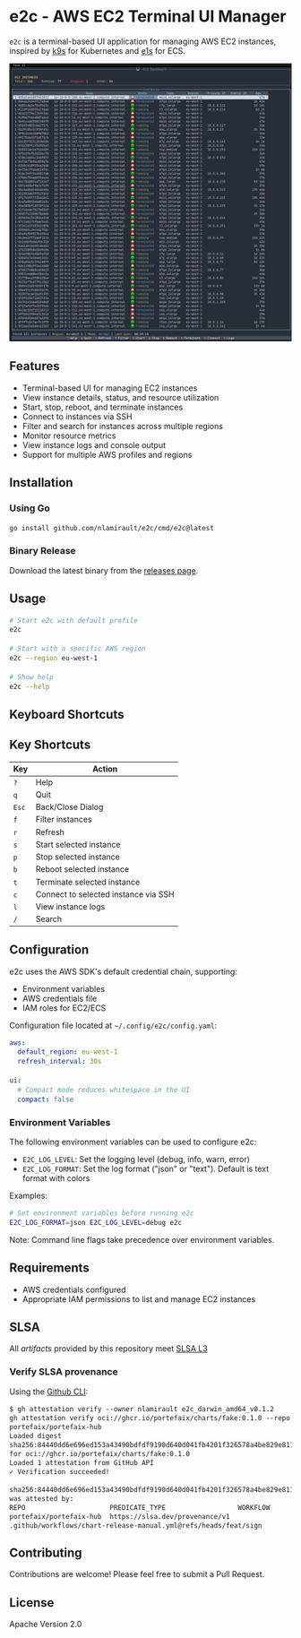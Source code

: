 # e2c - AWS EC2 Terminal UI Manager

`e2c` is a terminal-based UI application for managing AWS EC2 instances, inspired by [k9s](https://github.com/derailed/k9s) for Kubernetes and [e1s](https://github.com/keidarcy/e1s/) for ECS.

![e2c screenshot](assets/main-view.png)

## Features

- Terminal-based UI for managing EC2 instances
- View instance details, status, and resource utilization
- Start, stop, reboot, and terminate instances
- Connect to instances via SSH
- Filter and search for instances across multiple regions
- Monitor resource metrics
- View instance logs and console output
- Support for multiple AWS profiles and regions

## Installation

### Using Go

```bash
go install github.com/nlamirault/e2c/cmd/e2c@latest
```

### Binary Release

Download the latest binary from the [releases page](https://github.com/nlamirault/e2c/releases).

## Usage

```bash
# Start e2c with default profile
e2c

# Start with a specific AWS region
e2c --region eu-west-1

# Show help
e2c --help
```

## Keyboard Shortcuts

## Key Shortcuts

| Key   | Action                               |
| ----- | ------------------------------------ |
| `?`   | Help                                 |
| `q`   | Quit                                 |
| `Esc` | Back/Close Dialog                    |
| `f`   | Filter instances                     |
| `r`   | Refresh                              |
| `s`   | Start selected instance              |
| `p`   | Stop selected instance               |
| `b`   | Reboot selected instance             |
| `t`   | Terminate selected instance          |
| `c`   | Connect to selected instance via SSH |
| `l`   | View instance logs                   |
| `/`   | Search                               |

## Configuration

e2c uses the AWS SDK's default credential chain, supporting:

- Environment variables
- AWS credentials file
- IAM roles for EC2/ECS

Configuration file located at `~/.config/e2c/config.yaml`:

```yaml
aws:
  default_region: eu-west-1
  refresh_interval: 30s

ui:
  # Compact mode reduces whitespace in the UI
  compact: false
```

### Environment Variables

The following environment variables can be used to configure e2c:

- `E2C_LOG_LEVEL`: Set the logging level (debug, info, warn, error)
- `E2C_LOG_FORMAT`: Set the log format ("json" or "text"). Default is text format with colors

Examples:

```bash
# Set environment variables before running e2c
E2C_LOG_FORMAT=json E2C_LOG_LEVEL=debug e2c
```

Note: Command line flags take precedence over environment variables.

## Requirements

- AWS credentials configured
- Appropriate IAM permissions to list and manage EC2 instances

## SLSA

All _artifacts_ provided by this repository meet [SLSA L3](https://slsa.dev/spec/v1.0/levels#build-l3)

### Verify SLSA provenance

Using the [Github CLI]():

```shell
$ gh attestation verify --owner nlamirault e2c_darwin_amd64_v0.1.2
gh attestation verify oci://ghcr.io/portefaix/charts/fake:0.1.0 --repo portefaix/portefaix-hub
Loaded digest sha256:84440dd6e696ed153a43490bdfdf9190d640d041fb4201f326578a4be829e811 for oci://ghcr.io/portefaix/charts/fake:0.1.0
Loaded 1 attestation from GitHub API
✓ Verification succeeded!

sha256:84440dd6e696ed153a43490bdfdf9190d640d041fb4201f326578a4be829e811 was attested by:
REPO                     PREDICATE_TYPE                  WORKFLOW
portefaix/portefaix-hub  https://slsa.dev/provenance/v1  .github/workflows/chart-release-manual.yml@refs/heads/feat/sign
```

## Contributing

Contributions are welcome! Please feel free to submit a Pull Request.

## License

Apache Version 2.0
